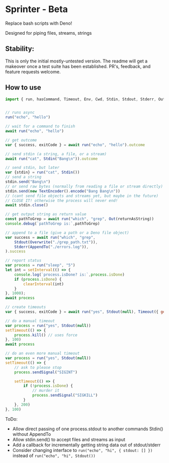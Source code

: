 # Sprinter - Beta

Replace bash scripts with Deno!

Designed for piping files, streams, strings

## Stability:

This is only the initial mostly-untested version. The readme will get a makeover once a test suite has been established. PR's, feedback, and feature requests welcome. 

## How to use

```js
import { run, hasCommand, Timeout, Env, Cwd, Stdin, Stdout, Stderr, Out, Overwrite, AppendTo, throwIfFails, returnAsString, zipInto, mergeInto } from "https://deno.land/x/sprinter@0.5.2/index.js"


// runs async
run("echo", "hello")

// wait for a command to finish
await run("echo", "hello")

// get outcome
var { success, exitCode } = await run("echo", "hello").outcome

// send stdin (a string, a file, or a stream)
await run("cat", Stdin("Bang\n")).outcome

// send stdin, but later
var {stdin} = run("cat", Stdin())
// send a string
stdin.send("Bang\n")
// or send raw bytes (normally from reading a file or stream directly)
stdin.send(new TextEncoder().encode("Bang Bang\n"))
// (cant send file objects and streams yet, but maybe in the future)
// CLOSE IT! otherwise the process will never end!
await stdin.close()

// get output string as return value
const pathToGrep = await run("which", "grep", Out(returnAsString))
console.debug(`pathToGrep is:`,pathToGrep)

// append to a file (give a path or a Deno file object)
var success = await run("which", "grep",
    Stdout(Overwrite("./grep_path.txt")),
    Stderr(AppendTo("./errors.log")),
).success

// report status
var process = run("sleep", "5")
let int = setInterval(() => {
    console.log(`process.isDone? is:`,process.isDone)
    if (process.isDone) {
        clearInterval(int)
    }
}, 1000);
await process

// create timeouts
var { success, exitCode } = await run("yes", Stdout(null), Timeout({ gentlyBy: 100, waitBeforeUsingForce: 500}))

// do a manual timeout
var process = run("yes", Stdout(null))
setTimeout(() => {
    process.kill() // uses force
}, 100)
await process

// do an even more manual timeout
var process = run("yes", Stdout(null))
setTimeout(() => {
    // ask to please stop
    process.sendSignal("SIGINT")

    setTimeout(() => {
        if (!process.isDone) {
            // murder it
            process.sendSignal("SIGKILL")
        }
    }, 200)
}, 100)

```

ToDo: 
- Allow direct passing of one process.stdout to another commands Stdin() without AppendTo
- Allow stdin.send() to accept files and streams as input
- Add a callback for incrementally getting string data out of stdout/stderr
- Consider changing interface to `run("echo", "hi", { stdout: [] })` instead of `run("echo", "hi", Stdout())`
